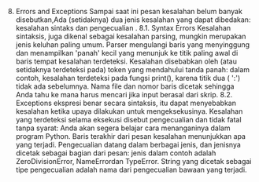 8. Errors and Exceptions
Sampai saat ini pesan kesalahan belum banyak disebutkan,Ada (setidaknya) dua jenis kesalahan yang dapat dibedakan: kesalahan sintaks dan pengecualian .
8.1. Syntax Errors
Kesalahan sintaksis, juga dikenal sebagai kesalahan parsing, mungkin merupakan jenis keluhan paling umum. Parser mengulangi baris yang menyinggung dan menampilkan 'panah' kecil yang menunjuk ke titik paling awal di baris tempat kesalahan terdeteksi. Kesalahan disebabkan oleh (atau setidaknya terdeteksi pada) token yang mendahului tanda panah: dalam contoh, kesalahan terdeteksi pada fungsi print(), karena titik dua ( ':') tidak ada sebelumnya. Nama file dan nomor baris dicetak sehingga Anda tahu ke mana harus mencari jika input berasal dari skrip.
8.2. Exceptions
ekspresi benar secara sintaksis, itu dapat menyebabkan kesalahan ketika upaya dilakukan untuk mengeksekusinya. Kesalahan yang terdeteksi selama eksekusi disebut pengecualian dan tidak fatal tanpa syarat: Anda akan segera belajar cara menanganinya dalam program Python.
Baris terakhir dari pesan kesalahan menunjukkan apa yang terjadi. Pengecualian datang dalam berbagai jenis, dan jenisnya dicetak sebagai bagian dari pesan: jenis dalam contoh adalah ZeroDivisionError, NameErrordan TypeError. String yang dicetak sebagai tipe pengecualian adalah nama dari pengecualian bawaan yang terjadi.
